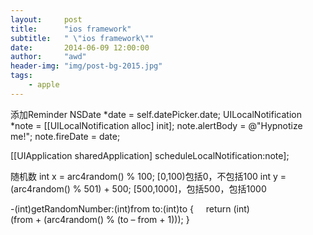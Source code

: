 ```yaml
---
layout:     post
title:      "ios framework"
subtitle:   " \"ios framework\""
date:       2014-06-09 12:00:00
author:     "awd"
header-img: "img/post-bg-2015.jpg"
tags:
    - apple
---
```

添加Reminder
NSDate *date = self.datePicker.date;
UILocalNotification *note = [[UILocalNotification alloc] init];
note.alertBody = @"Hypnotize me!";
note.fireDate = date;

[[UIApplication sharedApplication] scheduleLocalNotification:note];

随机数
int x = arc4random() % 100;			[0,100)包括0，不包括100
int y = (arc4random() % 501) + 500;		[500,1000]，包括500，包括1000


-(int)getRandomNumber:(int)from to:(int)to
{
    return (int)(from + (arc4random() % (to – from + 1)));
}


